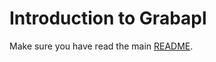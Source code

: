 # Introduction to Grabapl

Make sure you have read the main [README](https://github.com/skius/grabapl).